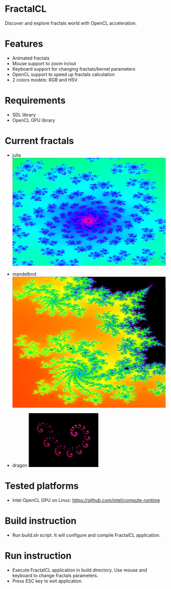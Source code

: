 # FractalCL

Discover and explore fractals world with OpenCL acceleration.

# Features

* Animated fractals
* Mouse support to zoom in/out
* Keyboard support for changing fractals/kernel parameters
* OpenCL support to speed up fractals calculation
* 2 colors models: RGB and HSV

# Requirements 

* SDL library
* OpenCL GPU library

# Current fractals

* julia
![julia](julia.png)

* mandelbrot
![mandelbrot](mandelbrot.png)

* dragon
![dragon](dragon.png)

# Tested platforms

* Intel OpenCL GPU on Linux: https://github.com/intel/compute-runtime

# Build instruction

* Run build.sh script. It will configure and compile FractalCL application.

# Run instruction

* Execute FractalCL application in build directory. Use mouse and keyboard to change fractals parameters.
* Press ESC key to exit application.

